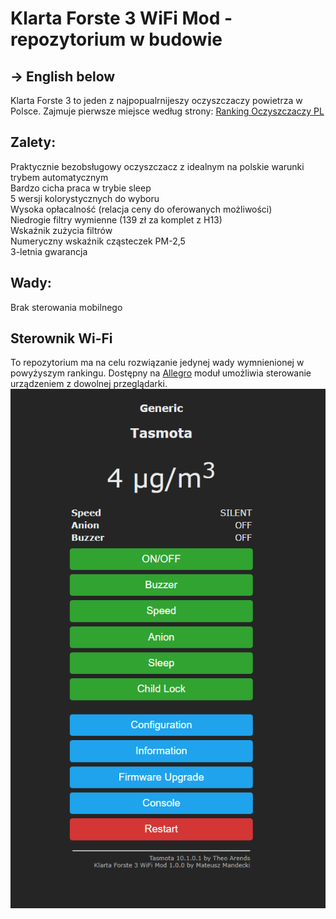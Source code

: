 # Klarta Forste 3 WiFi Mod - repozytorium w budowie
## -> English below
Klarta Forste 3 to jeden z najpopualrnijeszy oczyszczaczy powietrza w Polsce. Zajmuje pierwsze miejsce według strony:
[Ranking Oczyszczaczy PL](https://ranking-oczyszczaczy.pl/recenzje/klarta-forste-3/)
## Zalety:
Praktycznie bezobsługowy oczyszczacz z idealnym na polskie warunki trybem automatycznym<br>
Bardzo cicha praca w trybie sleep<br>
5 wersji kolorystycznych do wyboru<br>
Wysoka opłacalność (relacja ceny do oferowanych możliwości)<br>
Niedrogie filtry wymienne (139 zł za komplet z H13)<br>
Wskaźnik zużycia filtrów<br>
Numeryczny wskaźnik cząsteczek PM-2,5<br>
3-letnia gwarancja<br>
## Wady:
Brak sterowania mobilnego

## Sterownik Wi-Fi
To repozytorium ma na celu rozwiązanie jedynej wady wymnienionej w powyżyszym rankingu. Dostępny na [Allegro]('') moduł umożliwia sterowanie urządzeniem z dowolnej przeglądarki.
![alt text](https://github.com/Crudelis98/Klarta-Forste-3-WiFi-Mod/blob/main/images/tasmota.PNG?raw=true)
